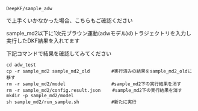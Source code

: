 ```
DeepKF/sample_adw
```
で上手くいかなかった場合、こちらもご確認ください  
  
sample_md2以下に1次元ブラウン運動(adwモデル)のトラジェクトリを入力し実行したDKF結果を入れてます   
  
下記コマンドで結果を確認してみてください  

```
cd adw_test
cp -r sample_md2 sample_md2_old        #実行済みの結果をsample_md2_oldに移す
rm -r sample_md2/model                 #sample_md2下の実行結果を消す
rm -r sample_md2/config.result.json　　 #sample_md2下の実行結果を消す
mkdir -p sample_md2/model  
sh sample_md2/run_sample.sh            #新たに実行
```
